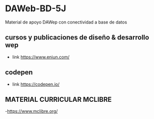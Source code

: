 # DAWeb-BD-5J
Material de apoyo DAWep con conectividad a base de datos

## cursos y publicaciones de diseño & desarrollo wep 
- link https://www.eniun.com/
## codepen
- link https://codepen.io/
## MATERIAL  CURRICULAR MCLIBRE
-https://www.mclibre.org/ 
